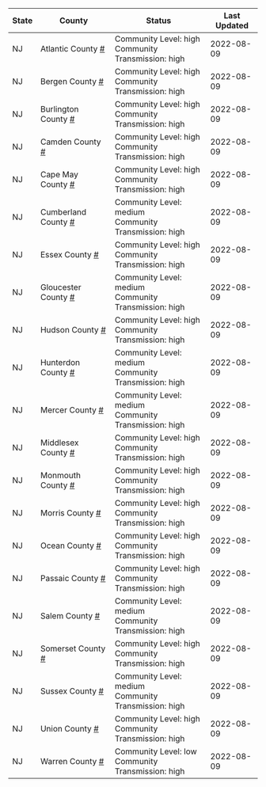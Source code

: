 State | County | Status | Last Updated
--- | --- | --- | --- 
NJ | Atlantic County <a href="#atlantic_county">#</a> | <a name="atlantic_county"></a>Community Level: high<br/>Community Transmission: high | 2022-08-09
NJ | Bergen County <a href="#bergen_county">#</a> | <a name="bergen_county"></a>Community Level: high<br/>Community Transmission: high | 2022-08-09
NJ | Burlington County <a href="#burlington_county">#</a> | <a name="burlington_county"></a>Community Level: high<br/>Community Transmission: high | 2022-08-09
NJ | Camden County <a href="#camden_county">#</a> | <a name="camden_county"></a>Community Level: high<br/>Community Transmission: high | 2022-08-09
NJ | Cape May County <a href="#cape_may_county">#</a> | <a name="cape_may_county"></a>Community Level: high<br/>Community Transmission: high | 2022-08-09
NJ | Cumberland County <a href="#cumberland_county">#</a> | <a name="cumberland_county"></a>Community Level: medium<br/>Community Transmission: high | 2022-08-09
NJ | Essex County <a href="#essex_county">#</a> | <a name="essex_county"></a>Community Level: high<br/>Community Transmission: high | 2022-08-09
NJ | Gloucester County <a href="#gloucester_county">#</a> | <a name="gloucester_county"></a>Community Level: medium<br/>Community Transmission: high | 2022-08-09
NJ | Hudson County <a href="#hudson_county">#</a> | <a name="hudson_county"></a>Community Level: high<br/>Community Transmission: high | 2022-08-09
NJ | Hunterdon County <a href="#hunterdon_county">#</a> | <a name="hunterdon_county"></a>Community Level: medium<br/>Community Transmission: high | 2022-08-09
NJ | Mercer County <a href="#mercer_county">#</a> | <a name="mercer_county"></a>Community Level: medium<br/>Community Transmission: high | 2022-08-09
NJ | Middlesex County <a href="#middlesex_county">#</a> | <a name="middlesex_county"></a>Community Level: high<br/>Community Transmission: high | 2022-08-09
NJ | Monmouth County <a href="#monmouth_county">#</a> | <a name="monmouth_county"></a>Community Level: high<br/>Community Transmission: high | 2022-08-09
NJ | Morris County <a href="#morris_county">#</a> | <a name="morris_county"></a>Community Level: high<br/>Community Transmission: high | 2022-08-09
NJ | Ocean County <a href="#ocean_county">#</a> | <a name="ocean_county"></a>Community Level: high<br/>Community Transmission: high | 2022-08-09
NJ | Passaic County <a href="#passaic_county">#</a> | <a name="passaic_county"></a>Community Level: high<br/>Community Transmission: high | 2022-08-09
NJ | Salem County <a href="#salem_county">#</a> | <a name="salem_county"></a>Community Level: medium<br/>Community Transmission: high | 2022-08-09
NJ | Somerset County <a href="#somerset_county">#</a> | <a name="somerset_county"></a>Community Level: high<br/>Community Transmission: high | 2022-08-09
NJ | Sussex County <a href="#sussex_county">#</a> | <a name="sussex_county"></a>Community Level: medium<br/>Community Transmission: high | 2022-08-09
NJ | Union County <a href="#union_county">#</a> | <a name="union_county"></a>Community Level: high<br/>Community Transmission: high | 2022-08-09
NJ | Warren County <a href="#warren_county">#</a> | <a name="warren_county"></a>Community Level: low<br/>Community Transmission: high | 2022-08-09
